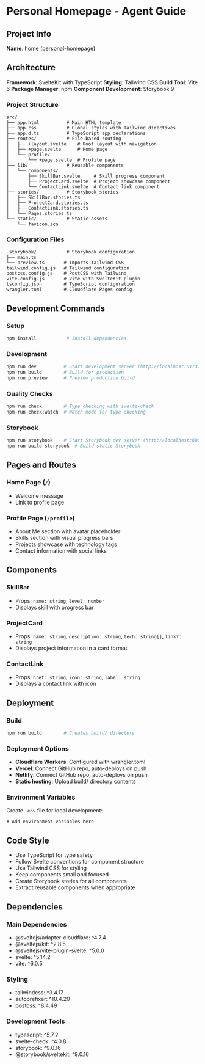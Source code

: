# Personal Homepage - Agent Guide

## Project Info

**Name**: home (personal-homepage)

## Architecture

**Framework**: SvelteKit with TypeScript
**Styling**: Tailwind CSS
**Build Tool**: Vite 6
**Package Manager**: npm
**Component Development**: Storybook 9

### Project Structure
```
src/
├── app.html          # Main HTML template
├── app.css           # Global styles with Tailwind directives
├── app.d.ts          # TypeScript app declarations
├── routes/           # File-based routing
│   ├── +layout.svelte    # Root layout with navigation
│   ├── +page.svelte      # Home page
│   └── profile/
│       └── +page.svelte  # Profile page
├── lib/              # Reusable components
│   └── components/
│       ├── SkillBar.svelte     # Skill progress component
│       ├── ProjectCard.svelte  # Project showcase component
│       └── ContactLink.svelte  # Contact link component
├── stories/          # Storybook stories
│   ├── SkillBar.stories.ts
│   ├── ProjectCard.stories.ts
│   ├── ContactLink.stories.ts
│   └── Pages.stories.ts
└── static/           # Static assets
    └── favicon.ico
```

### Configuration Files
```
.storybook/           # Storybook configuration
├── main.ts
└── preview.ts       # Imports Tailwind CSS
tailwind.config.js   # Tailwind configuration
postcss.config.js    # PostCSS with Tailwind
vite.config.js       # Vite with SvelteKit plugin
tsconfig.json        # TypeScript configuration
wrangler.toml        # Cloudflare Pages config
```

## Development Commands

### Setup
```bash
npm install           # Install dependencies
```

### Development
```bash
npm run dev          # Start development server (http://localhost:5173)
npm run build        # Build for production
npm run preview      # Preview production build
```

### Quality Checks
```bash
npm run check        # Type checking with svelte-check
npm run check:watch  # Watch mode for type checking
```

### Storybook
```bash
npm run storybook    # Start Storybook dev server (http://localhost:6006)
npm run build-storybook  # Build static Storybook
```

## Pages and Routes

### Home Page (`/`)
- Welcome message
- Link to profile page

### Profile Page (`/profile`)
- About Me section with avatar placeholder
- Skills section with visual progress bars
- Projects showcase with technology tags
- Contact information with social links

## Components

### SkillBar
- Props: `name: string`, `level: number`
- Displays skill with progress bar

### ProjectCard
- Props: `name: string`, `description: string`, `tech: string[]`, `link?: string`
- Displays project information in a card format

### ContactLink
- Props: `href: string`, `icon: string`, `label: string`
- Displays a contact link with icon

## Deployment

### Build
```bash
npm run build        # Creates build/ directory
```

### Deployment Options
- **Cloudflare Workers**: Configured with wrangler.toml
- **Vercel**: Connect GitHub repo, auto-deploys on push
- **Netlify**: Connect GitHub repo, auto-deploys on push
- **Static hosting**: Upload build/ directory contents

### Environment Variables
Create `.env` file for local development:
```
# Add environment variables here
```

## Code Style

- Use TypeScript for type safety
- Follow Svelte conventions for component structure
- Use Tailwind CSS for styling
- Keep components small and focused
- Create Storybook stories for all components
- Extract reusable components when appropriate

## Dependencies

### Main Dependencies
- @sveltejs/adapter-cloudflare: ^4.7.4
- @sveltejs/kit: ^2.8.5
- @sveltejs/vite-plugin-svelte: ^5.0.0
- svelte: ^5.14.2
- vite: ^6.0.5

### Styling
- tailwindcss: ^3.4.17
- autoprefixer: ^10.4.20
- postcss: ^8.4.49

### Development Tools
- typescript: ^5.7.2
- svelte-check: ^4.0.8
- storybook: ^9.0.16
- @storybook/sveltekit: ^9.0.16
